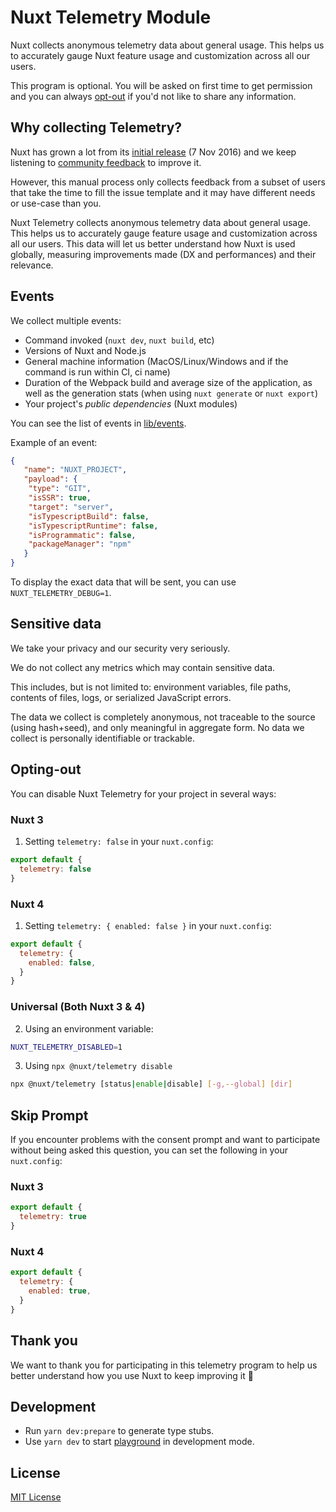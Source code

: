 # Nuxt Telemetry Module

Nuxt collects anonymous telemetry data about general usage. This helps us to accurately gauge Nuxt feature usage and customization across all our users.

This program is optional. You will be asked on first time to get permission and you can always [opt-out](#opting-out) if you'd not like to share any information.

## Why collecting Telemetry?

Nuxt has grown a lot from its [initial release](https://github.com/nuxt/nuxt.js/releases/tag/v0.2.0) (7 Nov 2016) and we keep listening to [community feedback](https://github.com/nuxt/nuxt.js/issues) to improve it.

However, this manual process only collects feedback from a subset of users that take the time to fill the issue template and it may have different needs or use-case than you.

Nuxt Telemetry collects anonymous telemetry data about general usage. This helps us to accurately gauge feature usage and customization across all our users. This data will let us better understand how Nuxt is used globally, measuring improvements made (DX and performances) and their relevance.

## Events

We collect multiple events:

- Command invoked (`nuxt dev`, `nuxt build`, etc)
- Versions of Nuxt and Node.js
- General machine information (MacOS/Linux/Windows and if the command is run within CI, ci name)
- Duration of the Webpack build and average size of the application, as well as the generation stats (when using `nuxt generate` or `nuxt export`)
- Your project's *public dependencies* (Nuxt modules)

You can see the list of events in [lib/events](./src/events).

Example of an event:

```json
{
   "name": "NUXT_PROJECT",
   "payload": {
    "type": "GIT",
    "isSSR": true,
    "target": "server",
    "isTypescriptBuild": false,
    "isTypescriptRuntime": false,
    "isProgrammatic": false,
    "packageManager": "npm"
   }
}
```

To display the exact data that will be sent, you can use `NUXT_TELEMETRY_DEBUG=1`.

## Sensitive data

We take your privacy and our security very seriously.

We do not collect any metrics which may contain sensitive data.

This includes, but is not limited to: environment variables, file paths, contents of files, logs, or serialized JavaScript errors.

The data we collect is completely anonymous, not traceable to the source (using hash+seed), and only meaningful in aggregate form. No data we collect is personally identifiable or trackable.

## Opting-out

You can disable Nuxt Telemetry for your project in several ways:

### Nuxt 3
1. Setting `telemetry: false` in your `nuxt.config`:

```js
export default {
  telemetry: false
}
```

### Nuxt 4
1. Setting `telemetry: { enabled: false }` in your `nuxt.config`:

```js
export default {
  telemetry: {
    enabled: false,
  }
}
```

### Universal (Both Nuxt 3 & 4)
2. Using an environment variable:

```bash
NUXT_TELEMETRY_DISABLED=1
```

3. Using `npx @nuxt/telemetry disable`

<!-- TODO: npx nuxt telemetry  -->

```bash
npx @nuxt/telemetry [status|enable|disable] [-g,--global] [dir]
```

## Skip Prompt

If you encounter problems with the consent prompt and want to participate without being asked this question, you can set the following in your `nuxt.config`:

### Nuxt 3
```js
export default {
  telemetry: true
}
```

### Nuxt 4
```js
export default {
  telemetry: {
    enabled: true,
  }
}
```

## Thank you

We want to thank you for participating in this telemetry program to help us better understand how you use Nuxt to keep improving it 💚

## Development

- Run `yarn dev:prepare` to generate type stubs.
- Use `yarn dev` to start [playground](./playground) in development mode.

## License

[MIT License](./LICENSE)
